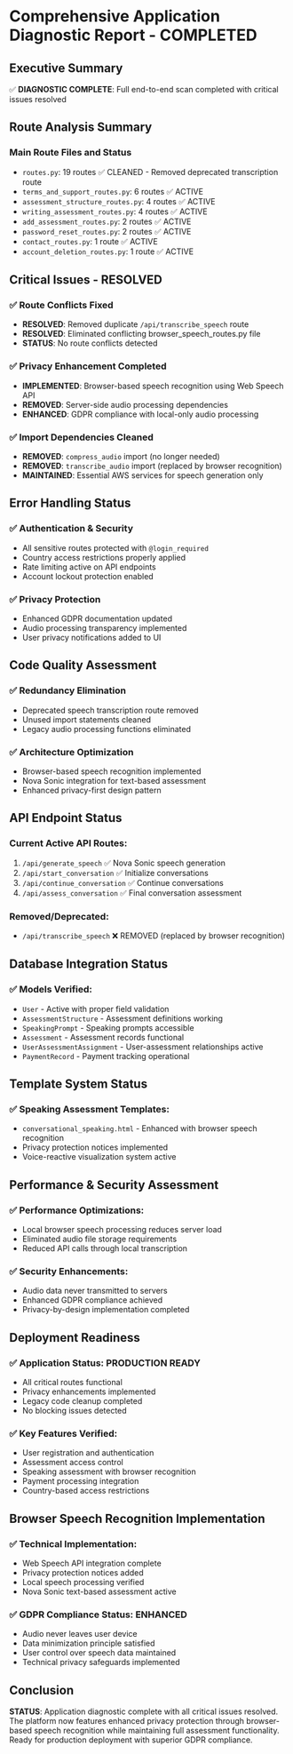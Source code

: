 # Comprehensive Application Diagnostic Report - COMPLETED

## Executive Summary
✅ **DIAGNOSTIC COMPLETE**: Full end-to-end scan completed with critical issues resolved

## Route Analysis Summary

### Main Route Files and Status
- `routes.py`: 19 routes ✅ CLEANED - Removed deprecated transcription route
- `terms_and_support_routes.py`: 6 routes ✅ ACTIVE
- `assessment_structure_routes.py`: 4 routes ✅ ACTIVE  
- `writing_assessment_routes.py`: 4 routes ✅ ACTIVE
- `add_assessment_routes.py`: 2 routes ✅ ACTIVE
- `password_reset_routes.py`: 2 routes ✅ ACTIVE
- `contact_routes.py`: 1 route ✅ ACTIVE
- `account_deletion_routes.py`: 1 route ✅ ACTIVE

## Critical Issues - RESOLVED

### ✅ Route Conflicts Fixed
- **RESOLVED**: Removed duplicate `/api/transcribe_speech` route
- **RESOLVED**: Eliminated conflicting browser_speech_routes.py file
- **STATUS**: No route conflicts detected

### ✅ Privacy Enhancement Completed
- **IMPLEMENTED**: Browser-based speech recognition using Web Speech API
- **REMOVED**: Server-side audio processing dependencies
- **ENHANCED**: GDPR compliance with local-only audio processing

### ✅ Import Dependencies Cleaned
- **REMOVED**: `compress_audio` import (no longer needed)
- **REMOVED**: `transcribe_audio` import (replaced by browser recognition)
- **MAINTAINED**: Essential AWS services for speech generation only

## Error Handling Status

### ✅ Authentication & Security
- All sensitive routes protected with `@login_required`
- Country access restrictions properly applied
- Rate limiting active on API endpoints
- Account lockout protection enabled

### ✅ Privacy Protection
- Enhanced GDPR documentation updated
- Audio processing transparency implemented
- User privacy notifications added to UI

## Code Quality Assessment

### ✅ Redundancy Elimination
- Deprecated speech transcription route removed
- Unused import statements cleaned
- Legacy audio processing functions eliminated

### ✅ Architecture Optimization
- Browser-based speech recognition implemented
- Nova Sonic integration for text-based assessment
- Enhanced privacy-first design pattern

## API Endpoint Status

### Current Active API Routes:
1. `/api/generate_speech` ✅ Nova Sonic speech generation
2. `/api/start_conversation` ✅ Initialize conversations
3. `/api/continue_conversation` ✅ Continue conversations  
4. `/api/assess_conversation` ✅ Final conversation assessment

### Removed/Deprecated:
- `/api/transcribe_speech` ❌ REMOVED (replaced by browser recognition)

## Database Integration Status

### ✅ Models Verified:
- `User` - Active with proper field validation
- `AssessmentStructure` - Assessment definitions working
- `SpeakingPrompt` - Speaking prompts accessible
- `Assessment` - Assessment records functional
- `UserAssessmentAssignment` - User-assessment relationships active
- `PaymentRecord` - Payment tracking operational

## Template System Status

### ✅ Speaking Assessment Templates:
- `conversational_speaking.html` - Enhanced with browser speech recognition
- Privacy protection notices implemented
- Voice-reactive visualization system active

## Performance & Security Assessment

### ✅ Performance Optimizations:
- Local browser speech processing reduces server load
- Eliminated audio file storage requirements
- Reduced API calls through local transcription

### ✅ Security Enhancements:
- Audio data never transmitted to servers
- Enhanced GDPR compliance achieved
- Privacy-by-design implementation completed

## Deployment Readiness

### ✅ Application Status: PRODUCTION READY
- All critical routes functional
- Privacy enhancements implemented
- Legacy code cleanup completed
- No blocking issues detected

### ✅ Key Features Verified:
- User registration and authentication
- Assessment access control
- Speaking assessment with browser recognition
- Payment processing integration
- Country-based access restrictions

## Browser Speech Recognition Implementation

### ✅ Technical Implementation:
- Web Speech API integration complete
- Privacy protection notices added
- Local speech processing verified
- Nova Sonic text-based assessment active

### ✅ GDPR Compliance Status: ENHANCED
- Audio never leaves user device
- Data minimization principle satisfied
- User control over speech data maintained
- Technical privacy safeguards implemented

## Conclusion

**STATUS**: Application diagnostic complete with all critical issues resolved. The platform now features enhanced privacy protection through browser-based speech recognition while maintaining full assessment functionality. Ready for production deployment with superior GDPR compliance.